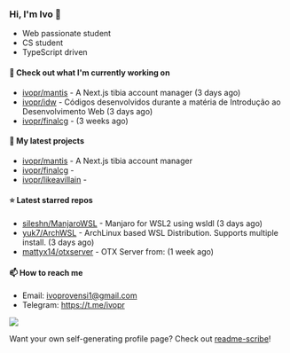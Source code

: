 ### Hi, I'm Ivo 👋

* Web passionate student
* CS student
* TypeScript driven

#### 👷 Check out what I'm currently working on

- [ivopr/mantis](https://github.com/ivopr/mantis) - A Next.js tibia account manager (3 days ago)
- [ivopr/idw](https://github.com/ivopr/idw) - Códigos desenvolvidos durante a matéria de Introdução ao Desenvolvimento Web (3 days ago)
- [ivopr/finalcg](https://github.com/ivopr/finalcg) -  (3 weeks ago)

#### 🌱 My latest projects

- [ivopr/mantis](https://github.com/ivopr/mantis) - A Next.js tibia account manager
- [ivopr/finalcg](https://github.com/ivopr/finalcg) - 
- [ivopr/likeavillain](https://github.com/ivopr/likeavillain) - 

#### ⭐️ Latest starred repos

- [sileshn/ManjaroWSL](https://github.com/sileshn/ManjaroWSL) - Manjaro for WSL2 using wsldl (3 days ago)
- [yuk7/ArchWSL](https://github.com/yuk7/ArchWSL) - ArchLinux based WSL Distribution. Supports multiple install. (3 days ago)
- [mattyx14/otxserver](https://github.com/mattyx14/otxserver) - OTX Server from: (1 week ago)

#### 📫 How to reach me

- Email: [ivoprovensi1@gmail.com](mailto://ivoprovensi1@gmail.com)
- Telegram: https://t.me/ivopr

![](https://github-readme-stats.vercel.app/api/top-langs/?username=ivopr&layout=compact&theme=react)

Want your own self-generating profile page? Check out [readme-scribe](https://github.com/muesli/readme-scribe)!
